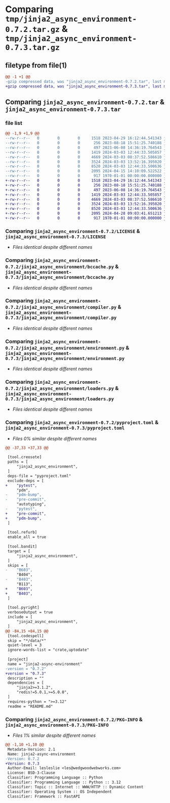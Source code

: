 # Comparing `tmp/jinja2_async_environment-0.7.2.tar.gz` & `tmp/jinja2_async_environment-0.7.3.tar.gz`

## filetype from file(1)

```diff
@@ -1 +1 @@
-gzip compressed data, was "jinja2_async_environment-0.7.2.tar", last modified: Mon Apr 15 14:10:09 2024, max compression
+gzip compressed data, was "jinja2_async_environment-0.7.3.tar", last modified: Sun Apr 28 09:03:41 2024, max compression
```

## Comparing `jinja2_async_environment-0.7.2.tar` & `jinja2_async_environment-0.7.3.tar`

### file list

```diff
@@ -1,9 +1,9 @@
--rw-r--r--   0        0        0     1518 2023-04-29 16:12:44.541343 jinja2_async_environment-0.7.2/LICENSE
--rw-r--r--   0        0        0      256 2023-08-18 15:51:25.740188 jinja2_async_environment-0.7.2/README.md
--rw-r--r--   0        0        0      497 2023-06-08 14:36:19.764543 jinja2_async_environment-0.7.2/jinja2_async_environment/__init__.py
--rw-r--r--   0        0        0     1419 2024-03-03 12:44:33.505857 jinja2_async_environment-0.7.2/jinja2_async_environment/bccache.py
--rw-r--r--   0        0        0     4669 2024-03-03 08:37:52.586610 jinja2_async_environment-0.7.2/jinja2_async_environment/compiler.py
--rw-r--r--   0        0        0     3524 2024-03-03 13:52:16.395020 jinja2_async_environment-0.7.2/jinja2_async_environment/environment.py
--rw-r--r--   0        0        0     8520 2024-03-03 12:44:33.500636 jinja2_async_environment-0.7.2/jinja2_async_environment/loaders.py
--rw-r--r--   0        0        0     2095 2024-04-15 14:10:09.522522 jinja2_async_environment-0.7.2/pyproject.toml
--rw-r--r--   0        0        0      917 1970-01-01 00:00:00.000000 jinja2_async_environment-0.7.2/PKG-INFO
+-rw-r--r--   0        0        0     1518 2023-04-29 16:12:44.541343 jinja2_async_environment-0.7.3/LICENSE
+-rw-r--r--   0        0        0      256 2023-08-18 15:51:25.740188 jinja2_async_environment-0.7.3/README.md
+-rw-r--r--   0        0        0      497 2023-06-08 14:36:19.764543 jinja2_async_environment-0.7.3/jinja2_async_environment/__init__.py
+-rw-r--r--   0        0        0     1419 2024-03-03 12:44:33.505857 jinja2_async_environment-0.7.3/jinja2_async_environment/bccache.py
+-rw-r--r--   0        0        0     4669 2024-03-03 08:37:52.586610 jinja2_async_environment-0.7.3/jinja2_async_environment/compiler.py
+-rw-r--r--   0        0        0     3524 2024-03-03 13:52:16.395020 jinja2_async_environment-0.7.3/jinja2_async_environment/environment.py
+-rw-r--r--   0        0        0     8520 2024-03-03 12:44:33.500636 jinja2_async_environment-0.7.3/jinja2_async_environment/loaders.py
+-rw-r--r--   0        0        0     2095 2024-04-28 09:03:41.651213 jinja2_async_environment-0.7.3/pyproject.toml
+-rw-r--r--   0        0        0      917 1970-01-01 00:00:00.000000 jinja2_async_environment-0.7.3/PKG-INFO
```

### Comparing `jinja2_async_environment-0.7.2/LICENSE` & `jinja2_async_environment-0.7.3/LICENSE`

 * *Files identical despite different names*

### Comparing `jinja2_async_environment-0.7.2/jinja2_async_environment/bccache.py` & `jinja2_async_environment-0.7.3/jinja2_async_environment/bccache.py`

 * *Files identical despite different names*

### Comparing `jinja2_async_environment-0.7.2/jinja2_async_environment/compiler.py` & `jinja2_async_environment-0.7.3/jinja2_async_environment/compiler.py`

 * *Files identical despite different names*

### Comparing `jinja2_async_environment-0.7.2/jinja2_async_environment/environment.py` & `jinja2_async_environment-0.7.3/jinja2_async_environment/environment.py`

 * *Files identical despite different names*

### Comparing `jinja2_async_environment-0.7.2/jinja2_async_environment/loaders.py` & `jinja2_async_environment-0.7.3/jinja2_async_environment/loaders.py`

 * *Files identical despite different names*

### Comparing `jinja2_async_environment-0.7.2/pyproject.toml` & `jinja2_async_environment-0.7.3/pyproject.toml`

 * *Files 0% similar despite different names*

```diff
@@ -37,33 +37,33 @@
 
 [tool.creosote]
 paths = [
     "jinja2_async_environment",
 ]
 deps-file = "pyproject.toml"
 exclude-deps = [
+    "pytest",
     "pdm",
-    "pdm-bump",
-    "pre-commit",
     "autotyping",
-    "pytest",
+    "pre-commit",
+    "pdm-bump",
 ]
 
 [tool.refurb]
 enable_all = true
 
 [tool.bandit]
 target = [
     "jinja2_async_environment",
 ]
 skips = [
-    "B603",
     "B404",
-    "B403",
     "B113",
+    "B603",
+    "B403",
 ]
 
 [tool.pyright]
 verboseOutput = true
 include = [
     "jinja2_async_environment",
 ]
@@ -84,15 +84,15 @@
 [tool.codespell]
 skip = "*/data/*"
 quiet-level = 3
 ignore-words-list = "crate,uptodate"
 
 [project]
 name = "jinja2-async-environment"
-version = "0.7.2"
+version = "0.7.3"
 description = ""
 dependencies = [
     "jinja2>=3.1.2",
     "redis!=5.0.1,>=5.0.0",
 ]
 requires-python = ">=3.12"
 readme = "README.md"
```

### Comparing `jinja2_async_environment-0.7.2/PKG-INFO` & `jinja2_async_environment-0.7.3/PKG-INFO`

 * *Files 1% similar despite different names*

```diff
@@ -1,10 +1,10 @@
 Metadata-Version: 2.1
 Name: jinja2-async-environment
-Version: 0.7.2
+Version: 0.7.3
 Author-Email: lesleslie <les@wedgwoodwebworks.com>
 License: BSD-3-Clause
 Classifier: Programming Language :: Python
 Classifier: Programming Language :: Python :: 3.12
 Classifier: Topic :: Internet :: WWW/HTTP :: Dynamic Content
 Classifier: Operating System :: OS Independent
 Classifier: Framework :: FastAPI
```

